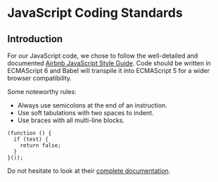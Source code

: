 # JavaScript Coding Standards

## Introduction <a href="#javascriptcodingstandards-introduction" id="javascriptcodingstandards-introduction"></a>

For our JavaScript code, we chose to follow the well-detailed and documented [Airbnb JavaScript Style Guide](https://github.com/airbnb/javascript). Code should be written in ECMAScript 6 and Babel will transpile it into ECMAScript 5 for a wider browser compatibility.

Some noteworthy rules:

* Always use semicolons at the end of an instruction.
* Use soft tabulations with two spaces to indent.
* Use braces with all multi-line blocks.

```
(function () {
  if (test) {
    return false;
  }
}());
```

Do not hesitate to look at their [complete documentation](https://github.com/airbnb/javascript).

